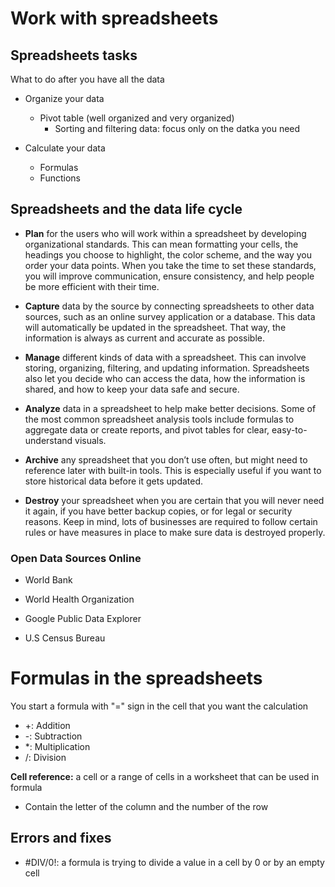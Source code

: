 # Work with spreadsheets

## Spreadsheets tasks

What to do after you have all the data

* Organize your data
    * Pivot table (well organized and very organized)
        * Sorting and filtering data: focus only on the datka you need

* Calculate your data
    * Formulas
    * Functions

## Spreadsheets and the data life cycle

* **Plan** for the users who will work within a spreadsheet by developing organizational standards. This can mean formatting your cells, the headings you choose to highlight, the color scheme, and the way you order your data points. When you take the time to set these standards, you will improve communication, ensure consistency, and help people be more efficient with their time.

* **Capture** data by the source by connecting spreadsheets to other data sources, such as an online survey application or a database. This data will automatically be updated in the spreadsheet. That way, the information is always as current and accurate as possible.

* **Manage** different kinds of data with a spreadsheet. This can involve storing, organizing, filtering, and updating information. Spreadsheets also let you decide who can access the data, how the information is shared, and how to keep your data safe and secure. 

* **Analyze** data in a spreadsheet to help make better decisions. Some of the most common spreadsheet analysis tools include formulas to aggregate data or create reports, and pivot tables for clear, easy-to-understand visuals. 

* **Archive** any spreadsheet that you don’t use often, but might need to reference later with built-in tools. This is especially useful if you want to store historical data before it gets updated. 

* **Destroy** your spreadsheet when you are certain that you will never need it again, if you have better backup copies, or for legal or security reasons. Keep in mind, lots of businesses are required to follow certain rules or have measures in place to make sure data is destroyed properly.	


### Open Data Sources Online

* World Bank

* World Health Organization

* Google Public Data Explorer

* U.S Census Bureau


# Formulas in the spreadsheets

You start a formula with "=" sign in the cell that you want the calculation

* +: Addition
* -: Subtraction
* *: Multiplication
* /: Division

**Cell reference:** a cell or a range of cells in a worksheet that can be used in formula

* Contain the letter of the column and the number of the row

## Errors and fixes

* #DIV/0!: a formula is trying to divide a value in a cell by 0 or by an empty cell
